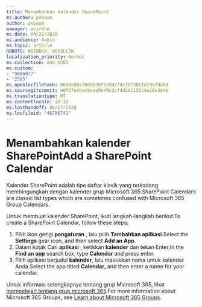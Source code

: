 ```yaml
---
title: Menambahkan kalender SharePoint
ms.author: pebaum
author: pebaum
manager: mnirkhe
ms.date: 04/21/2020
ms.audience: Admin
ms.topic: article
ROBOTS: NOINDEX, NOFOLLOW
localization_priority: Normal
ms.collection: Adm_O365
ms.custom:
- "9000677"
- "2585"
ms.openlocfilehash: 0668ed8270e9b70f17dd7f0cf87386fec95fda99
ms.sourcegitcommit: 90f37eebec9aaa9e49c2cf4d201152c5e20e384b
ms.translationtype: MT
ms.contentlocale: id-ID
ms.lasthandoff: 08/17/2020
ms.locfileid: "46786741"
---
```

# <a name="add-a-sharepoint-calendar"></a><span data-ttu-id="ce463-102">Menambahkan kalender SharePoint</span><span class="sxs-lookup"><span data-stu-id="ce463-102">Add a SharePoint Calendar</span></span>

<span data-ttu-id="ce463-103">Kalender SharePoint adalah tipe daftar klasik yang terkadang membingungkan dengan kalender grup Microsoft 365.</span><span class="sxs-lookup"><span data-stu-id="ce463-103">SharePoint Calendars are classic list types which are sometimes confused with Microsoft 365 Group Calendars.</span></span>
 
<span data-ttu-id="ce463-104">Untuk membuat kalender SharePoint, ikuti langkah-langkah berikut:</span><span class="sxs-lookup"><span data-stu-id="ce463-104">To create a SharePoint Calendar, follow these steps:</span></span>
 
1.  <span data-ttu-id="ce463-105">Pilih ikon gerigi **pengaturan** , lalu pilih **Tambahkan aplikasi**.</span><span class="sxs-lookup"><span data-stu-id="ce463-105">Select the **Settings** gear icon, and then select **Add an App**.</span></span>
2.  <span data-ttu-id="ce463-106">Dalam kotak Cari **aplikasi** , ketikkan **kalender** dan tekan Enter.</span><span class="sxs-lookup"><span data-stu-id="ce463-106">In the **Find an app** search box, type **Calendar** and press enter.</span></span>
3.  <span data-ttu-id="ce463-107">Pilih aplikasi berjudul **kalender**, lalu masukkan nama untuk kalender Anda.</span><span class="sxs-lookup"><span data-stu-id="ce463-107">Select the app titled **Calendar**, and then enter a name for your calendar.</span></span>

<span data-ttu-id="ce463-108">Untuk informasi selengkapnya tentang grup Microsoft 365, lihat [mempelajari tentang grup microsoft 365](https://support.office.com/article/Learn-about-Office-365-groups-b565caa1-5c40-40ef-9915-60fdb2d97fa2).</span><span class="sxs-lookup"><span data-stu-id="ce463-108">For more information about Microsoft 365 Groups, see [Learn about Microsoft 365 Groups](https://support.office.com/article/Learn-about-Office-365-groups-b565caa1-5c40-40ef-9915-60fdb2d97fa2).</span></span>

